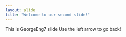 ```yaml
---
layout: slide
title: "Welcome to our second slide!"
---
```

This is GeorgeEng7 slide
Use the left arrow to go back!

